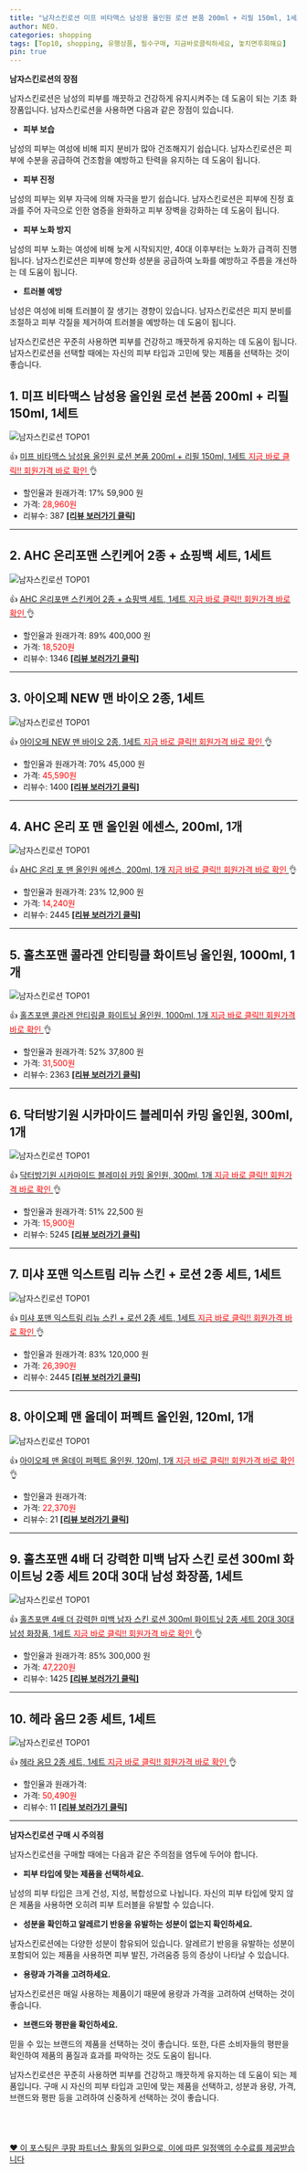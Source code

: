 ```yaml
---
title: "남자스킨로션 미프 비타맥스 남성용 올인원 로션 본품 200ml + 리필 150ml, 1세트 필수 필요 추천 제품 비교 최저 가격 비교 장점 구매 후기 구매평"
author: NEO.
categories: shopping
tags: [Top10, shopping, 유행상품, 필수구매, 지금바로클릭하세요, 놓치면후회해요]
pin: true
---
```

**남자스킨로션의 장점**

남자스킨로션은 남성의 피부를 깨끗하고 건강하게 유지시켜주는 데 도움이 되는 기초 화장품입니다. 남자스킨로션을 사용하면 다음과 같은 장점이 있습니다.

* **피부 보습**

남성의 피부는 여성에 비해 피지 분비가 많아 건조해지기 쉽습니다. 남자스킨로션은 피부에 수분을 공급하여 건조함을 예방하고 탄력을 유지하는 데 도움이 됩니다.

* **피부 진정**

남성의 피부는 외부 자극에 의해 자극을 받기 쉽습니다. 남자스킨로션은 피부에 진정 효과를 주어 자극으로 인한 염증을 완화하고 피부 장벽을 강화하는 데 도움이 됩니다.

* **피부 노화 방지**

남성의 피부 노화는 여성에 비해 늦게 시작되지만, 40대 이후부터는 노화가 급격히 진행됩니다. 남자스킨로션은 피부에 항산화 성분을 공급하여 노화를 예방하고 주름을 개선하는 데 도움이 됩니다.

* **트러블 예방**

남성은 여성에 비해 트러블이 잘 생기는 경향이 있습니다. 남자스킨로션은 피지 분비를 조절하고 피부 각질을 제거하여 트러블을 예방하는 데 도움이 됩니다.

남자스킨로션은 꾸준히 사용하면 피부를 건강하고 깨끗하게 유지하는 데 도움이 됩니다. 남자스킨로션을 선택할 때에는 자신의 피부 타입과 고민에 맞는 제품을 선택하는 것이 좋습니다.

   

## 1. 미프 비타맥스 남성용 올인원 로션 본품 200ml + 리필 150ml, 1세트

![남자스킨로션 TOP01](https://thumbnail9.coupangcdn.com/thumbnails/remote/490x490ex/image/retail/images/2869579056782935-a1294fb4-2064-42b7-8f9e-566ac9a5b064.jpg)


👍 [미프 비타맥스 남성용 올인원 로션 본품 200ml + 리필 150ml, 1세트 <font color=red> 지금 바로 클릭!! 회원가격 바로 확인 </font> ](https://link.coupang.com/re/AFFSDP?lptag=AF3617701&subid=GithubCoopas&pageKey=82882751&traceid=V0-153&itemId=263048637&vendorItemId=3638507950) 👌 


- 할인율과 원래가격: 17%  59,900   원
- 가격: <span style='color:red'>28,960원</span>
- 리뷰수: 387  [**[리뷰 보러가기 클릭]**](https://link.coupang.com/re/AFFSDP?lptag=AF3617701&subid=GithubCoopas&pageKey=82882751&traceid=V0-153&itemId=263048637&vendorItemId=3638507950)

---


   

## 2. AHC 온리포맨 스킨케어 2종 + 쇼핑백 세트, 1세트

![남자스킨로션 TOP01](https://thumbnail9.coupangcdn.com/thumbnails/remote/490x490ex/image/retail/images/4023210788909284-2f1f8a87-3534-4453-8b70-39c5a6b4632e.jpg)


👍 [AHC 온리포맨 스킨케어 2종 + 쇼핑백 세트, 1세트 <font color=red> 지금 바로 클릭!! 회원가격 바로 확인 </font> ](https://link.coupang.com/re/AFFSDP?lptag=AF3617701&subid=GithubCoopas&pageKey=7057960959&traceid=V0-153&itemId=17490824999&vendorItemId=3116842773) 👌 


- 할인율과 원래가격: 89%  400,000   원
- 가격: <span style='color:red'>18,520원</span>
- 리뷰수: 1346  [**[리뷰 보러가기 클릭]**](https://link.coupang.com/re/AFFSDP?lptag=AF3617701&subid=GithubCoopas&pageKey=7057960959&traceid=V0-153&itemId=17490824999&vendorItemId=3116842773)

---


   

## 3. 아이오페 NEW 맨 바이오 2종, 1세트

![남자스킨로션 TOP01](https://thumbnail8.coupangcdn.com/thumbnails/remote/490x490ex/image/retail/images/2612482046361337-d12fe48a-5020-4809-8fd0-ad7ad2dd59d9.jpg)


👍 [아이오페 NEW 맨 바이오 2종, 1세트 <font color=red> 지금 바로 클릭!! 회원가격 바로 확인 </font> ](https://link.coupang.com/re/AFFSDP?lptag=AF3617701&subid=GithubCoopas&pageKey=7335903584&traceid=V0-153&itemId=18843788727&vendorItemId=76499221551) 👌 


- 할인율과 원래가격: 70%  45,000   원
- 가격: <span style='color:red'>45,590원</span>
- 리뷰수: 1400  [**[리뷰 보러가기 클릭]**](https://link.coupang.com/re/AFFSDP?lptag=AF3617701&subid=GithubCoopas&pageKey=7335903584&traceid=V0-153&itemId=18843788727&vendorItemId=76499221551)

---


   

## 4. AHC 온리 포 맨 올인원 에센스, 200ml, 1개

![남자스킨로션 TOP01](https://thumbnail9.coupangcdn.com/thumbnails/remote/490x490ex/image/retail/images/4023696080311865-013b2017-6573-4d3f-bf31-e5ecae5e4ceb.jpg)


👍 [AHC 온리 포 맨 올인원 에센스, 200ml, 1개 <font color=red> 지금 바로 클릭!! 회원가격 바로 확인 </font> ](https://link.coupang.com/re/AFFSDP?lptag=AF3617701&subid=GithubCoopas&pageKey=6380289545&traceid=V0-153&itemId=13947244364&vendorItemId=80806377344) 👌 


- 할인율과 원래가격: 23%  12,900   원
- 가격: <span style='color:red'>14,240원</span>
- 리뷰수: 2445  [**[리뷰 보러가기 클릭]**](https://link.coupang.com/re/AFFSDP?lptag=AF3617701&subid=GithubCoopas&pageKey=6380289545&traceid=V0-153&itemId=13947244364&vendorItemId=80806377344)

---


   

## 5. 홀츠포맨 콜라겐 안티링클 화이트닝 올인원, 1000ml, 1개

![남자스킨로션 TOP01](https://thumbnail9.coupangcdn.com/thumbnails/remote/490x490ex/image/vendor_inventory/a5aa/669b987d172320e55b0aa90a532d06bfeab834b92ecafe03eaee8ca15aff.jpg)


👍 [홀츠포맨 콜라겐 안티링클 화이트닝 올인원, 1000ml, 1개 <font color=red> 지금 바로 클릭!! 회원가격 바로 확인 </font> ](https://link.coupang.com/re/AFFSDP?lptag=AF3617701&subid=GithubCoopas&pageKey=5440430&traceid=V0-153&itemId=24662772&vendorItemId=80950435188) 👌 


- 할인율과 원래가격: 52%  37,800   원
- 가격: <span style='color:red'>31,500원</span>
- 리뷰수: 2363  [**[리뷰 보러가기 클릭]**](https://link.coupang.com/re/AFFSDP?lptag=AF3617701&subid=GithubCoopas&pageKey=5440430&traceid=V0-153&itemId=24662772&vendorItemId=80950435188)

---


   

## 6. 닥터방기원 시카마이드 블레미쉬 카밍 올인원, 300ml, 1개

![남자스킨로션 TOP01](https://thumbnail10.coupangcdn.com/thumbnails/remote/490x490ex/image/retail/images/1681443357676376-3e9277d8-7ef7-4922-bb8e-f118a3b3103c.jpg)


👍 [닥터방기원 시카마이드 블레미쉬 카밍 올인원, 300ml, 1개 <font color=red> 지금 바로 클릭!! 회원가격 바로 확인 </font> ](https://link.coupang.com/re/AFFSDP?lptag=AF3617701&subid=GithubCoopas&pageKey=6570283726&traceid=V0-153&itemId=14746149621&vendorItemId=81986564078) 👌 


- 할인율과 원래가격: 51%  22,500   원
- 가격: <span style='color:red'>15,900원</span>
- 리뷰수: 5245  [**[리뷰 보러가기 클릭]**](https://link.coupang.com/re/AFFSDP?lptag=AF3617701&subid=GithubCoopas&pageKey=6570283726&traceid=V0-153&itemId=14746149621&vendorItemId=81986564078)

---


   

## 7. 미샤 포맨 익스트림 리뉴 스킨 + 로션 2종 세트, 1세트

![남자스킨로션 TOP01](https://thumbnail6.coupangcdn.com/thumbnails/remote/490x490ex/image/retail/images/8656408017806182-e65ecb71-07d9-467f-aed3-4faa46d781b5.jpg)


👍 [미샤 포맨 익스트림 리뉴 스킨 + 로션 2종 세트, 1세트 <font color=red> 지금 바로 클릭!! 회원가격 바로 확인 </font> ](https://link.coupang.com/re/AFFSDP?lptag=AF3617701&subid=GithubCoopas&pageKey=7149481395&traceid=V0-153&itemId=17971546457&vendorItemId=70858734888) 👌 


- 할인율과 원래가격: 83%  120,000   원
- 가격: <span style='color:red'>26,390원</span>
- 리뷰수: 2445  [**[리뷰 보러가기 클릭]**](https://link.coupang.com/re/AFFSDP?lptag=AF3617701&subid=GithubCoopas&pageKey=7149481395&traceid=V0-153&itemId=17971546457&vendorItemId=70858734888)

---


   

## 8. 아이오페 맨 올데이 퍼펙트 올인원, 120ml, 1개

![남자스킨로션 TOP01](https://thumbnail9.coupangcdn.com/thumbnails/remote/490x490ex/image/retail/images/3017707237321272-09cb6587-a082-4fb4-bbc6-ac12815aac62.jpg)


👍 [아이오페 맨 올데이 퍼펙트 올인원, 120ml, 1개 <font color=red> 지금 바로 클릭!! 회원가격 바로 확인 </font> ](https://link.coupang.com/re/AFFSDP?lptag=AF3617701&subid=GithubCoopas&pageKey=7679914755&traceid=V0-153&itemId=19060690296&vendorItemId=3029254527) 👌 


- 할인율과 원래가격: 
- 가격: <span style='color:red'>22,370원</span>
- 리뷰수: 21  [**[리뷰 보러가기 클릭]**](https://link.coupang.com/re/AFFSDP?lptag=AF3617701&subid=GithubCoopas&pageKey=7679914755&traceid=V0-153&itemId=19060690296&vendorItemId=3029254527)

---


   

## 9. 홀츠포맨 4배 더 강력한 미백 남자 스킨 로션 300ml 화이트닝 2종 세트 20대 30대 남성 화장품, 1세트

![남자스킨로션 TOP01](https://thumbnail6.coupangcdn.com/thumbnails/remote/490x490ex/image/vendor_inventory/1cf6/8d8b7147566b1538f0868f9fda43722e2e4f98c05759ac2b833908fb9e83.jpg)


👍 [홀츠포맨 4배 더 강력한 미백 남자 스킨 로션 300ml 화이트닝 2종 세트 20대 30대 남성 화장품, 1세트 <font color=red> 지금 바로 클릭!! 회원가격 바로 확인 </font> ](https://link.coupang.com/re/AFFSDP?lptag=AF3617701&subid=GithubCoopas&pageKey=1804916824&traceid=V0-153&itemId=3071095391&vendorItemId=4675695260) 👌 


- 할인율과 원래가격: 85%  300,000   원
- 가격: <span style='color:red'>47,220원</span>
- 리뷰수: 1425  [**[리뷰 보러가기 클릭]**](https://link.coupang.com/re/AFFSDP?lptag=AF3617701&subid=GithubCoopas&pageKey=1804916824&traceid=V0-153&itemId=3071095391&vendorItemId=4675695260)

---


   

## 10. 헤라 옴므 2종 세트, 1세트

![남자스킨로션 TOP01](https://thumbnail7.coupangcdn.com/thumbnails/remote/490x490ex/image/vendor_inventory/4d7c/aca3fd40a4ac4b40a0203abd933889e167e9deec26574e3bc9a29bb2ccce.jpg)


👍 [헤라 옴므 2종 세트, 1세트 <font color=red> 지금 바로 클릭!! 회원가격 바로 확인 </font> ](https://link.coupang.com/re/AFFSDP?lptag=AF3617701&subid=GithubCoopas&pageKey=7732460289&traceid=V0-153&itemId=20782012135&vendorItemId=87910925773) 👌 


- 할인율과 원래가격: 
- 가격: <span style='color:red'>50,490원</span>
- 리뷰수: 11  [**[리뷰 보러가기 클릭]**](https://link.coupang.com/re/AFFSDP?lptag=AF3617701&subid=GithubCoopas&pageKey=7732460289&traceid=V0-153&itemId=20782012135&vendorItemId=87910925773)

---
**남자스킨로션 구매 시 주의점**

남자스킨로션을 구매할 때에는 다음과 같은 주의점을 염두에 두어야 합니다.

* **피부 타입에 맞는 제품을 선택하세요.**

남성의 피부 타입은 크게 건성, 지성, 복합성으로 나뉩니다. 자신의 피부 타입에 맞지 않은 제품을 사용하면 오히려 피부 트러블을 유발할 수 있습니다.

* **성분을 확인하고 알레르기 반응을 유발하는 성분이 없는지 확인하세요.**

남자스킨로션에는 다양한 성분이 함유되어 있습니다. 알레르기 반응을 유발하는 성분이 포함되어 있는 제품을 사용하면 피부 발진, 가려움증 등의 증상이 나타날 수 있습니다.

* **용량과 가격을 고려하세요.**

남자스킨로션은 매일 사용하는 제품이기 때문에 용량과 가격을 고려하여 선택하는 것이 좋습니다.

* **브랜드와 평판을 확인하세요.**

믿을 수 있는 브랜드의 제품을 선택하는 것이 좋습니다. 또한, 다른 소비자들의 평판을 확인하여 제품의 품질과 효과를 파악하는 것도 도움이 됩니다.

남자스킨로션은 꾸준히 사용하면 피부를 건강하고 깨끗하게 유지하는 데 도움이 되는 제품입니다. 구매 시 자신의 피부 타입과 고민에 맞는 제품을 선택하고, 성분과 용량, 가격, 브랜드와 평판 등을 고려하여 신중하게 선택하는 것이 좋습니다.<br><br><br><br><br> [ ❤  이 포스팅은 쿠팡 파트너스 활동의 일환으로, 이에 따른 일정액의 수수료를 제공받습니다](https://link.coupang.com/a/bcEFyh)